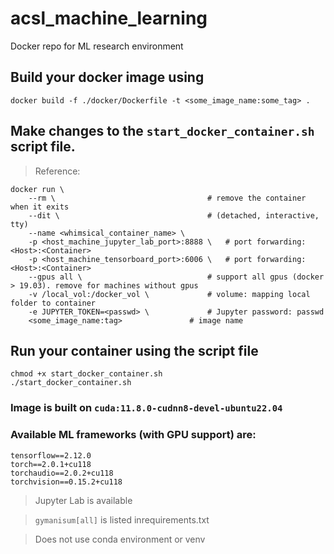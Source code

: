 # acsl_machine_learning
Docker repo for ML research environment


## Build your docker image using
```
docker build -f ./docker/Dockerfile -t <some_image_name:some_tag> .
```

## Make changes to the `start_docker_container.sh` script file.
> Reference:
```
docker run \
 	--rm \                       			# remove the container when it exits
	--dit \                       			# (detached, interactive, tty)
	--name <whimsical_container_name> \
	-p <host_machine_jupyter_lab_port>:8888 \ 	# port forwarding: <Host>:<Container>
	-p <host_machine_tensorboard_port>:6006 \	# port forwarding: <Host>:<Container>
	--gpus all \                 			# support all gpus (docker > 19.03). remove for machines without gpus
	-v /local_vol:/docker_vol \  			# volume: mapping local folder to container
	-e JUPYTER_TOKEN=<passwd> \    			# Jupyter password: passwd
   	<some_image_name:tag> 				# image name
```
## Run your container using the script file
```
chmod +x start_docker_container.sh
./start_docker_container.sh
```

### Image is built on `cuda:11.8.0-cudnn8-devel-ubuntu22.04`

### Available ML frameworks (with GPU support) are:
```
tensorflow==2.12.0
torch==2.0.1+cu118
torchaudio==2.0.2+cu118
torchvision==0.15.2+cu118
```

> Jupyter Lab is available

> `gymanisum[all]` is listed inrequirements.txt

> Does not use conda environment or venv




